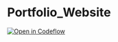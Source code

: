 # Portfolio_Website

[![Open in Codeflow](https://developer.stackblitz.com/img/open_in_codeflow.svg)](https:///pr.new/JoshDS595/Portfolio_Website)
